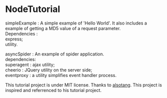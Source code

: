 # NodeTutorial

simpleExample :
A simple example of 'Hello World'.
It also includes a example of getting a MD5 value of a request parameter.  
Dependencies :  
express;  
utility.  

asyncSpider :
An example of spider application.  
dependencies:  
superagent : ajax utility;  
cheerio : JQuery utility on the server side;  
eventproxy : a utility simplifies event handler process.

This tutorial project is under MIT license. 
Thanks to [alsotang](https://github.com/alsotang/node-lessons). This project is inspired and referrenced to his tutorial project.
